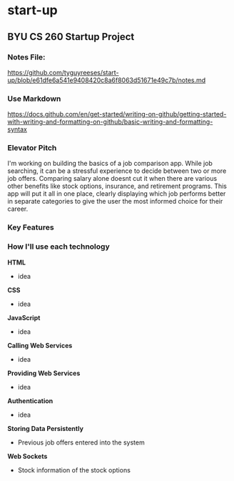 # start-up
## BYU CS 260 Startup Project

### Notes File:
https://github.com/tyguyreeses/start-up/blob/e61dfe6a541e9408420c8a6f8063d51671e49c7b/notes.md

### Use Markdown
https://docs.github.com/en/get-started/writing-on-github/getting-started-with-writing-and-formatting-on-github/basic-writing-and-formatting-syntax

### Elevator Pitch

I'm working on building the basics of a job comparison app. While job searching, it can be a stressful experience to decide between two or more job offers. Comparing salary alone doesnt cut it when there are various other benefits like stock options, insurance, and retirement programs. This app will put it all in one place, clearly displaying which job performs better in separate categories to give the user the most informed choice for their career.

### Key Features

### How I'll use each technology
**HTML**
- idea

**CSS**
- idea

**JavaScript**
- idea 

**Calling Web Services**
- idea

**Providing Web Services**
- idea

**Authentication**
- idea

**Storing Data Persistently**
- Previous job offers entered into the system

**Web Sockets**
- Stock information of the stock options